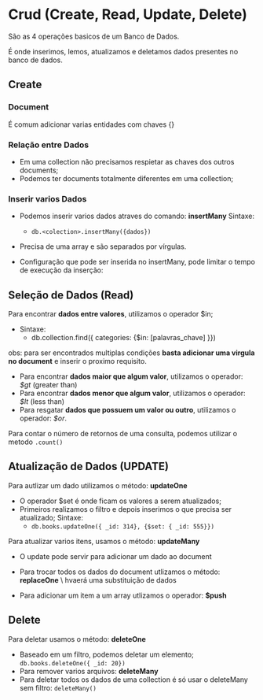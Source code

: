 # Crud (Create, Read, Update, Delete)

<p>São as 4 operações basicos de um Banco de Dados.</p>
É onde inserimos, lemos, atualizamos e deletamos dados presentes no banco de dados. 

## Create 

### Document  

É comum adicionar varias entidades com chaves {}

### Relação entre Dados

* Em uma collection não precisamos respietar as chaves dos outros documents; 
* Podemos ter documents totalmente diferentes em uma collection; 

### Inserir varios Dados

* Podemos inserir varios dados atraves do comando: **insertMany**
Sintaxe:
  * `db.<colection>.insertMany({dados})`

* Precisa de uma array e são separados por vírgulas. 
* Configuração que pode ser inserida no insertMany, pode limitar o tempo de execução da inserção:

## Seleção de Dados (Read)

Para encontrar **dados entre valores**, utilizamos o operador $in; 
* Sintaxe:
  * db.collection.find({ categories: {$in: [palavras_chave] }})

obs: para ser encontrados multiplas condições **basta adicionar uma virgula no document** e inserir o proximo requisito. 

* Para encontrar **dados maior que algum valor**, utilizamos o operador: _$gt_ (greater than) 
* Para encontrar **dados menor que algum valor**, utilizamos o operador: _$lt_ (less than) 
* Para resgatar **dados que possuem um valor ou outro**, utilizamos o operador: _$or_. 

Para contar o número de retornos de uma consulta, podemos utilizar o metodo `.count()`

## Atualização de Dados (UPDATE)
Para autlizar um dado utilizamos o método: **updateOne**

* O operador $set é onde ficam os valores a serem atualizados; 
* Primeiros realizamos o filtro e depois inserimos o que precisa ser atualizado; 
Sintaxe: 
  * `db.books.updateOne({ _id: 314}, {$set: { _id: 555}})`

Para atualizar varios itens, usamos o método: **updateMany**
* O update pode servir para adicionar um dado ao document
* Para trocar todos os dados do document utlizamos o método: **replaceOne** \\ hvaerá uma substituição de dados 

* Para adicionar um item a um array utlizamos o operador: **$push**

## Delete

Para deletar usamos o método: **deleteOne**
* Baseado em um filtro, podemos deletar um elemento; 
  `db.books.deleteOne({ _id: 20})`
* Para remover varios arquivos: **deleteMany**
* Para deletar todos os dados de uma collection é só usar o deleteMany sem filtro: `deleteMany()`

